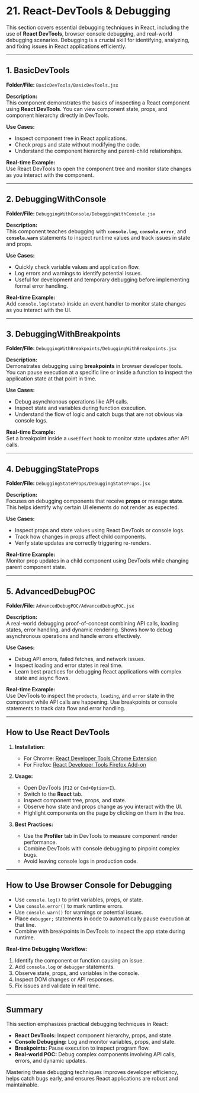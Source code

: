 # 21. React-DevTools & Debugging

This section covers essential debugging techniques in React, including the use of **React DevTools**, browser console debugging, and real-world debugging scenarios. Debugging is a crucial skill for identifying, analyzing, and fixing issues in React applications efficiently.

---

## 1. BasicDevTools

**Folder/File:** `BasicDevTools/BasicDevTools.jsx`

**Description:**  
This component demonstrates the basics of inspecting a React component using **React DevTools**. You can view component state, props, and component hierarchy directly in DevTools.

**Use Cases:**  
- Inspect component tree in React applications.  
- Check props and state without modifying the code.  
- Understand the component hierarchy and parent-child relationships.

**Real-time Example:**  
Use React DevTools to open the component tree and monitor state changes as you interact with the component.

---

## 2. DebuggingWithConsole

**Folder/File:** `DebuggingWithConsole/DebuggingWithConsole.jsx`

**Description:**  
This component teaches debugging with **`console.log`**, **`console.error`**, and **`console.warn`** statements to inspect runtime values and track issues in state and props.

**Use Cases:**  
- Quickly check variable values and application flow.  
- Log errors and warnings to identify potential issues.  
- Useful for development and temporary debugging before implementing formal error handling.

**Real-time Example:**  
Add `console.log(state)` inside an event handler to monitor state changes as you interact with the UI.

---

## 3. DebuggingWithBreakpoints

**Folder/File:** `DebuggingWithBreakpoints/DebuggingWithBreakpoints.jsx`

**Description:**  
Demonstrates debugging using **breakpoints** in browser developer tools. You can pause execution at a specific line or inside a function to inspect the application state at that point in time.

**Use Cases:**  
- Debug asynchronous operations like API calls.  
- Inspect state and variables during function execution.  
- Understand the flow of logic and catch bugs that are not obvious via console logs.

**Real-time Example:**  
Set a breakpoint inside a `useEffect` hook to monitor state updates after API calls.

---

## 4. DebuggingStateProps

**Folder/File:** `DebuggingStateProps/DebuggingStateProps.jsx`

**Description:**  
Focuses on debugging components that receive **props** or manage **state**. This helps identify why certain UI elements do not render as expected.

**Use Cases:**  
- Inspect props and state values using React DevTools or console logs.  
- Track how changes in props affect child components.  
- Verify state updates are correctly triggering re-renders.

**Real-time Example:**  
Monitor prop updates in a child component using DevTools while changing parent component state.

---

## 5. AdvancedDebugPOC

**Folder/File:** `AdvancedDebugPOC/AdvancedDebugPOC.jsx`

**Description:**  
A real-world debugging proof-of-concept combining API calls, loading states, error handling, and dynamic rendering. Shows how to debug asynchronous operations and handle errors effectively.

**Use Cases:**  
- Debug API errors, failed fetches, and network issues.  
- Inspect loading and error states in real time.  
- Learn best practices for debugging React applications with complex state and async flows.

**Real-time Example:**  
Use DevTools to inspect the `products`, `loading`, and `error` state in the component while API calls are happening. Use breakpoints or console statements to track data flow and error handling.

---

## How to Use React DevTools

1. **Installation:**  
   - For Chrome: [React Developer Tools Chrome Extension](https://chrome.google.com/webstore/detail/react-developer-tools/fmkadmapgofadopljbjfkapdkoienihi)  
   - For Firefox: [React Developer Tools Firefox Add-on](https://addons.mozilla.org/en-US/firefox/addon/react-devtools/)

2. **Usage:**  
   - Open DevTools (`F12` or `Cmd+Option+I`).  
   - Switch to the **React** tab.  
   - Inspect component tree, props, and state.  
   - Observe how state and props change as you interact with the UI.  
   - Highlight components on the page by clicking on them in the tree.  

3. **Best Practices:**  
   - Use the **Profiler** tab in DevTools to measure component render performance.  
   - Combine DevTools with console debugging to pinpoint complex bugs.  
   - Avoid leaving console logs in production code.

---

## How to Use Browser Console for Debugging

- Use `console.log()` to print variables, props, or state.  
- Use `console.error()` to mark runtime errors.  
- Use `console.warn()` for warnings or potential issues.  
- Place `debugger;` statements in code to automatically pause execution at that line.  
- Combine with breakpoints in DevTools to inspect the app state during runtime.

**Real-time Debugging Workflow:**  
1. Identify the component or function causing an issue.  
2. Add `console.log` or `debugger` statements.  
3. Observe state, props, and variables in the console.  
4. Inspect DOM changes or API responses.  
5. Fix issues and validate in real time.

---

## Summary

This section emphasizes practical debugging techniques in React:  

- **React DevTools:** Inspect component hierarchy, props, and state.  
- **Console Debugging:** Log and monitor variables, props, and state.  
- **Breakpoints:** Pause execution to inspect program flow.  
- **Real-world POC:** Debug complex components involving API calls, errors, and dynamic updates.  

Mastering these debugging techniques improves developer efficiency, helps catch bugs early, and ensures React applications are robust and maintainable.
